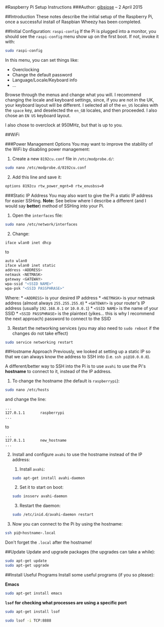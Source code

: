 #Raspberry Pi Setup Instructions
###Author: [gibsjose](www.gibsjose.com) – 2 April 2015

##Introduction
These notes describe the initial setup of the Raspberry Pi, once a successful install of Raspbian Wheezy has been completed.

##Initial Configuration: `raspi-config`
If the Pi is plugged into a monitor, you should see the `raspi-config` menu show up on the first boot. If not, invoke it with:
```bash
sudo raspi-config
```

In this menu, you can set things like:
* Overclocking
* Change the default password
* Language/Locale/Keyboard info
* ...

Browse through the menus and change what you will. I recommend changing the locale and keyboard settings, since, if you are not in the UK, your keyboard layout will be different. I selected all of the `en_US` locales with the `space` key, and deselected the `en_GB` locales, and then proceeded. I also chose an `EN US` keyboard layout.

I also chose to overclock at 950MHz, but that is up to you.

##WiFi

###Power Management Options
You may want to improve the stability of the WiFi by disabling power management:

1. Create a new `8192cu.conf` file in `/etc/modprobe.d/`:
```bash
sudo nano /etc/modprobe.d/8192cu.conf
```

2. Add this line and save it:
```bash
options 8192cu rtw_power_mgnt=0 rtw_enusbss=0
```

###Static IP Address
You may also want to give the Pi a static IP address for easier SSHing. **Note:** See below where I describe a different (and I would say **better**) method of SSHing into your Pi.

1. Open the `interfaces` file:
```bash
sudo nano /etc/network/interfaces
```

2. Change:
```bash
iface wlan0 inet dhcp
```
to
```bash
auto wlan0
iface wlan0 inet static
address <ADDRESS>
netmask <NETMASK>
gateway <GATEWAY>
wpa-ssid "<SSID NAME>"
wpa-psk "<SSID PASSPHRASE>"
```
Where:
    * `<ADDRESS>` is your desired IP address
    * `<NETMASK>` is your netmask address (almost always `255.255.255.0`)
    * `<GATEWAY>` is your router's IP address (usually `192.168.0.1` or `10.0.0.1`)
    * `<SSID NAME>` is the name of your SSID
    * `<SSID PASSPHRASE>` is the plaintext (yikes... this is why I recommend the next approach) password to connect to the SSID

3. Restart the networking services (you may also need to `sudo reboot` if the changes do not take effect)
```bash
sudo service networking restart
```

##Hostname Approach
Previously, we looked at setting up a static IP so that we can always know the address to SSH into (i.e. `ssh pi@10.0.0.8`).

A different/better way to SSH into the Pi is to use `avahi` to use the Pi's **hostname** to connect to it, instead of the IP address.

1. To change the hostname (the default is `raspberrypi`):
```bash
sudo nano /etc/hosts
```
and change the line:
```bash
...
127.0.1.1       raspberrypi
...
```
to
```bash
...
127.0.1.1       new_hostname
...
```

2. Install and configure `avahi` to use the hostname instead of the IP address:

    1. Install `avahi`:
    ```bash
    sudo apt-get install avahi-daemon
    ```
    2. Set it to start on boot:
    ```bash
    sudo insserv avahi-daemon
    ```
    3. Restart the daemon:
    ```bash
    sudo /etc/inid.d/avahi-daemon restart
    ```

3. Now you can connect to the Pi by using the hostname:
```bash
ssh pi@<hostname>.local
```

Don't forget the `.local` after the hostname!

##Update
Update and upgrade packages (the upgrades can take a while):
```bash
sudo apt-get update
sudo apt-get upgrade
```

##Install Useful Programs
Install some useful programs (if you so please):

**Emacs**
```bash
sudo apt-get install emacs
```

**`lsof` for checking what processes are using a specific port**
```bash
sudo apt-get install lsof

sudo lsof -i TCP:8888
```

